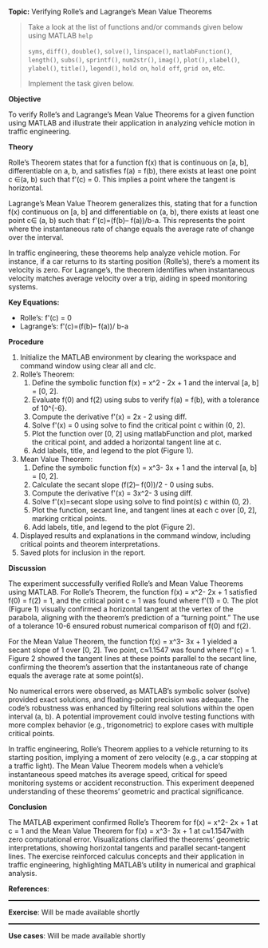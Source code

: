 ﻿**Topic:** Verifying Rolle’s and Lagrange’s Mean Value Theorems

> Take a look at the list of functions and/or commands given below using MATLAB `help`  
>  
> `syms`, `diff()`, `double()`, `solve()`, `linspace()`, `matlabFunction()`, `length()`, `subs()`, `sprintf()`, `num2str()`, `imag()`, `plot()`, `xlabel()`, `ylabel()`, `title()`, `legend()`, `hold on`, `hold off`, `grid on`, etc.  
>  
> Implement the task given below.


**Objective**

To verify Rolle’s and Lagrange’s Mean Value Theorems for a given function using MATLAB and illustrate their application in analyzing vehicle motion in traffic engineering.

**Theory**

Rolle’s Theorem states that for a function f(x) that is continuous on [a, b], differentiable on a, b, and satisfies f(a) = f(b), there exists at least one point c ∈(a, b) such that f'(c) = 0. This implies a point where the tangent is horizontal.

Lagrange’s Mean Value Theorem generalizes this, stating that for a function f(x) continuous on [a, b] and differentiable on (a, b), there exists at least one point c∈			(a, b) such that: f'(c)=(f(b)– f(a))/b-a. This represents the point where the instantaneous rate of change equals the average rate of change over the interval.

In traffic engineering, these theorems help analyze vehicle motion. For instance, if a car returns to its starting position (Rolle’s), there’s a moment its velocity is zero. For Lagrange’s, the theorem identifies when instantaneous velocity matches average velocity over a trip, aiding in speed monitoring systems.

**Key Equations:**

- Rolle’s: f'(c) = 0
- Lagrange’s: f'(c)=(f(b)– f(a))/ b-a

**Procedure**

1. Initialize the MATLAB environment by clearing the workspace and command window using clear all and clc.
1. Rolle’s Theorem:
   1. Define the symbolic function f(x) = x^2 - 2x + 1 and the interval [a, b] = [0, 2].
   1. Evaluate f(0) and f(2) using subs to verify f(a) = f(b), with a tolerance of 10^{-6}.
   1. Compute the derivative f'(x) = 2x - 2 using diff.
   1. Solve f'(x) = 0 using solve to find the critical point c within (0, 2).
   1. Plot the function over [0, 2] using matlabFunction and plot, marked the critical point, and added a horizontal tangent line at c.
   1. Add labels, title, and legend to the plot (Figure 1).
1. Mean Value Theorem:
   1. Define the symbolic function f(x) = x^3- 3x + 1 and the interval [a, b] = [0, 2].
   1. Calculate the secant slope (f(2)– f(0))/2 - 0 using subs.
   1. Compute the derivative f'(x) = 3x^2- 3 using diff.
   1. Solve f'(x)=secant slope using solve to find point(s) c within (0, 2).
   1. Plot the function, secant line, and tangent lines at each c over [0, 2], marking critical points.
   1. Add labels, title, and legend to the plot (Figure 2).
1. Displayed results and explanations in the command window, including critical points and theorem interpretations.
1. Saved plots for inclusion in the report.

**Discussion**

The experiment successfully verified Rolle’s and Mean Value Theorems using MATLAB. For Rolle’s Theorem, the function f(x) = x^2- 2x + 1 satisfied f(0) = f(2) = 1, and the critical point c = 1 was found where f'(1) = 0. The plot (Figure 1) visually confirmed a horizontal tangent at the vertex of the parabola, aligning with the theorem’s prediction of a “turning point.” The use of a tolerance 10-6  ensured robust numerical comparison of f(0) and f(2).

For the Mean Value Theorem, the function f(x) = x^3- 3x + 1 yielded a secant slope of 1 over [0, 2]. Two point, c≈1.1547 was found where f'(c) = 1. Figure 2 showed the tangent lines at these points parallel to the secant line, confirming the theorem’s assertion that the instantaneous rate of change equals the average rate at some point(s).

No numerical errors were observed, as MATLAB’s symbolic solver (solve) provided exact solutions, and floating-point precision was adequate. The code’s robustness was enhanced by filtering real solutions within the open interval (a, b). A potential improvement could involve testing functions with more complex behavior (e.g., trigonometric) to explore cases with multiple critical points.

In traffic engineering, Rolle’s Theorem applies to a vehicle returning to its starting position, implying a moment of zero velocity (e.g., a car stopping at a traffic light). The Mean Value Theorem models when a vehicle’s instantaneous speed matches its average speed, critical for speed monitoring systems or accident reconstruction. This experiment deepened understanding of these theorems’ geometric and practical significance.

**Conclusion**

The MATLAB experiment confirmed Rolle’s Theorem for f(x) = x^2- 2x + 1 at c = 1 and the Mean Value Theorem for f(x) = x^3- 3x + 1 at c≈1.1547with zero computational error. Visualizations clarified the theorems’ geometric interpretations, showing horizontal tangents and parallel secant-tangent lines. The exercise reinforced calculus concepts and their application in traffic engineering, highlighting MATLAB’s utility in numerical and graphical analysis. 

**References**:
<hr style="border: none; border-top: 1.5px solid #000; margin: 0.5em 0;">

**Exercise**: Will be made available shortly
<hr style="border: none; border-top: 1.5px solid #000; margin: 0.5em 0;">

**Use cases**: Will be made available shortly
